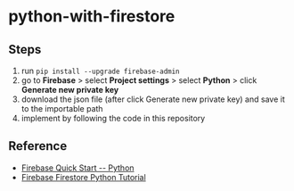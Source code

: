 # python-with-firestore

## Steps
1. run `pip install --upgrade firebase-admin`
2. go to **Firebase** > select **Project settings** > select **Python** > click **Generate new private key**
3. download the json file (after click Generate new private key) and save it to the importable path
4. implement by following the code in this repository

## Reference
- [Firebase Quick Start -- Python](https://firebase.google.com/docs/firestore/quickstart?hl=th#python)
- [Firebase Firestore Python Tutorial](https://www.youtube.com/watch?v=b4W3YQdViTI)